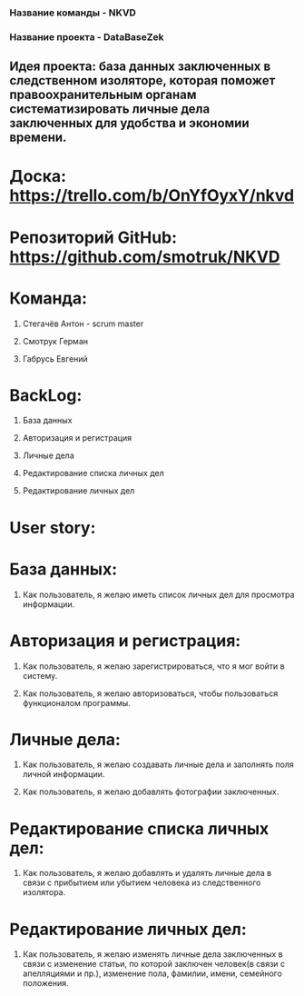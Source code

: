 ### Название команды - NKVD

### Название проекта - DataBaseZek

## Идея проекта: база данных заключенных в следственном изоляторе, которая поможет правоохранительным органам систематизировать личные дела заключенных для удобства и экономии времени.

# Доска: https://trello.com/b/OnYfOyxY/nkvd

# Репозиторий GitHub: https://github.com/smotruk/NKVD

# Команда:

1. Стегачёв Антон - scrum master

2. Смотрук Герман

3. Габрусь Евгений

# BackLog:

1. База данных

2. Авторизация и регистрация

3. Личные дела

4. Редактирование списка личных дел

5. Редактирование личных дел

# User story:

# База данных:

1. Как пользователь, я желаю иметь список личных дел для просмотра информации.

# Авторизация и регистрация:

1. Как пользователь, я желаю зарегистрироваться, что я мог войти в систему.

2. Как пользователь, я желаю авторизоваться, чтобы пользоваться функционалом программы.

# Личные дела:

1. Как пользователь, я желаю создавать личные дела и заполнять поля личной информации.

2. Как пользователь, я желаю добавлять фотографии заключенных.

# Редактирование списка личных дел:

1. Как пользователь, я желаю добавлять и удалять личные дела в связи с прибытием или убытием человека из следственного изолятора.

# Редактирование личных дел:

1. Как пользователь, я желаю изменять личные дела заключенных в связи с изменение статьи, по которой заключен человек(в связи с апелляциями и пр.), изменение пола, фамилии, имени, семейного положения.
